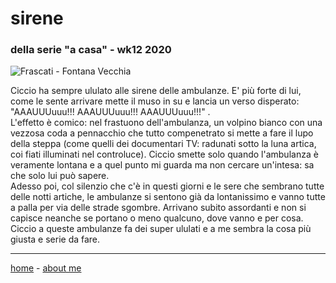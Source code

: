 # sirene
### della serie "a casa" - wk12 2020   

![](https://drive.google.com/uc?id=1WE8IEmYU5eytOKzf6YS6A-rfeCJOH59t "Frascati - Fontana Vecchia")  

Ciccio ha sempre ululato alle sirene delle ambulanze. E' più forte di lui, come le sente arrivare mette il muso in su e lancia un verso disperato: "AAAUUUuuu!!! AAAUUUuuu!!! AAAUUUuuu!!!" .  
L'effetto è comico: nel frastuono dell'ambulanza, un volpino bianco con una vezzosa coda a pennacchio che tutto compenetrato si mette a fare il lupo della steppa (come quelli dei documentari TV: radunati sotto la luna artica, coi fiati illuminati nel controluce). Ciccio smette solo quando l'ambulanza è veramente lontana e a quel punto mi guarda ma non cercare un'intesa: sa che solo lui può sapere.  
Adesso poi, col silenzio che c'è in questi giorni e le sere che sembrano tutte delle notti artiche, le ambulanze si sentono già da lontanissimo e vanno tutte a palla per via delle strade sgombre. Arrivano subito assordanti e non si capisce neanche se portano o meno qualcuno, dove vanno e per cosa.    
Ciccio a queste ambulanze fa dei super ululati e a me sembra la cosa più giusta e serie da fare.  

---  
[home](/index.md) - [about me](/aboutme.md)    
